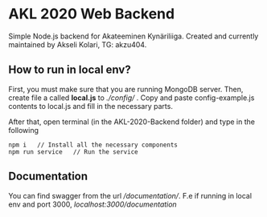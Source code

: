 # AKL 2020 Web Backend

Simple Node.js backend for Akateeminen Kynäriliiga. Created and currently maintained by Akseli Kolari, TG: akzu404.

## How to run in local env?
First, you must make sure that you are running MongoDB server. Then, create file a called **local.js** to *./config/* . Copy and paste config-example.js contents to local.js and fill in the necessary parts.

After that, open terminal (in the AKL-2020-Backend folder) and type in the following
```
npm i   // Install all the necessary components
npm run service   // Run the service
```

## Documentation
You can find swagger from the url */documentation/*. F.e if running in local env and port 3000, *localhost:3000/documentation*